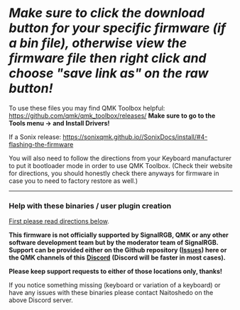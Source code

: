# _Make sure to click the download button for your specific firmware (if a bin file), otherwise view the firmware file then right click and choose "save link as" on the raw button!_ #

To use these files you may find QMK Toolbox helpful:
https://github.com/qmk/qmk_toolbox/releases/
**Make sure to go to the Tools menu -> and Install Drivers!**

If a Sonix release:
https://sonixqmk.github.io//SonixDocs/install/#4-flashing-the-firmware

You will also need to follow the directions from your Keyboard manufacturer to put it bootloader mode in order to use QMK Toolbox.
(Check their website for directions, you should honestly check there anyways for firmware in case you to need to factory restore as well.)

---

### Help with these binaries / user plugin creation ###

[First please read directions below](https://github.com/SRGBmods/QMK-Binaries/#directions).

**This firmware is not officially supported by SignalRGB, QMK or any other software development team but by the moderator team of SignalRGB. Support can be provided either on the Github repository ([**Issues**](https://github.com/SRGBmods/QMK-Binaries/issues)) here or the QMK channels of this** [**Discord**](https://discord.com/invite/J5dwtcNhqC) **(Discord will be faster in most cases).**

**Please keep support requests to either of those locations only, thanks!**

If you notice something missing (keyboard or variation of a keyboard) or have any issues with these binaries please contact Naitoshedo on the above Discord server.